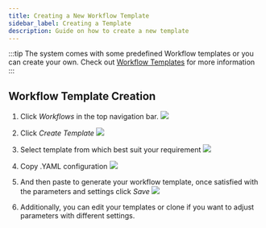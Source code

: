 ```yaml
---
title: Creating a New Workflow Template
sidebar_label: Creating a Template
description: Guide on how to create a new template
---
```


:::tip
The system comes with some predefined Workflow templates or you can create your own.
Check out [Workflow Templates](https://github.com/onepanelio/templates/tree/master/workflows) for more information
:::

## Workflow Template Creation
1. Click *Workflows* in the top navigation bar. ![](/img/navigation_select_workflow.png)

2. Click *Create Template* ![](/img/workflow_create.png)

3. Select template from which best suit your requirement ![](/img/workflow_template_github.png)

4. Copy .YAML configuration ![](/img/workflow_template_yaml.png)

5. And then paste to generate your workflow template, once satisfied with the parameters and settings click *Save* ![](/img/workflow_create_template.png)

6. Additionally, you can edit your templates or clone if you want to adjust parameters with different settings.